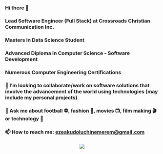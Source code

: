 ### Hi there 👋
### Lead Software Engineer (Full Stack) at Crossroads Christian Communication Inc.
### Masters In Data Science Student
### Advanced Diploma In Computer Science - Software Development
### Numerous Computer Engineering Certifications 

### 👯 I’m looking to collaborate/work on software solutions that involve the advancement of the world using technologies (may include my personal projects)
### 💬 Ask me about football ⚽️, fashion 🧥, movies 📺, film making 🎬  or technology 📡
### 📫 How to reach me: ezeakudoluchinemerem@gmail.com 

###

<div align="center">
  <img src="https://skillicons.dev/icons?i=react,js,ts,nodejs,py,html,css,scss,tailwind,nextjs,git,gitlab,tensorflow,kubernetes,docker,c++,figma,firebase,jquery,aws,angular,mysql,postman,vue,wordpress,swift" />
  <br /><br />
</div>

###
<!--
**ChinemeremEze/chinemeremEze** is a ✨ _special_ ✨ repository because its `README.md` (this file) appears on your GitHub profile.

Here are some ideas to get you started:

- 🔭 I’m currently working on ...
- 🌱 I’m currently learning ...
- 👯 I’m looking to collaborate on ...
- 🤔 I’m looking for help with ...
- 💬 Ask me about ...
- 📫 How to reach me: ...
- 😄 Pronouns: ...
- ⚡ Fun fact: ...
-->
